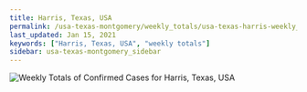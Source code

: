 ```yaml
---
title: Harris, Texas, USA
permalink: /usa-texas-montgomery/weekly_totals/usa-texas-harris-weekly_totals.html
last_updated: Jan 15, 2021
keywords: ["Harris, Texas, USA", "weekly totals"]
sidebar: usa-texas-montgomery_sidebar
---
```


![Weekly Totals of Confirmed Cases for Harris, Texas, USA](/covid_tracker/images/graphs/usa-texas-harris-weekly_totals_graph.png)

